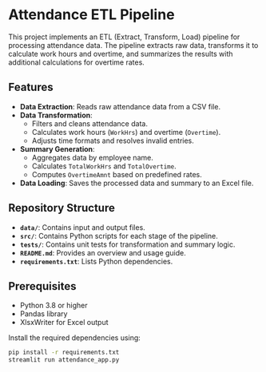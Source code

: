 # Attendance ETL Pipeline

This project implements an ETL (Extract, Transform, Load) pipeline for processing attendance data. The pipeline extracts raw data, transforms it to calculate work hours and overtime, and summarizes the results with additional calculations for overtime rates.

## Features
- **Data Extraction**: Reads raw attendance data from a CSV file.
- **Data Transformation**:
  - Filters and cleans attendance data.
  - Calculates work hours (`WorkHrs`) and overtime (`Overtime`).
  - Adjusts time formats and resolves invalid entries.
- **Summary Generation**:
  - Aggregates data by employee name.
  - Calculates `TotalWorkHrs` and `TotalOvertime`.
  - Computes `OvertimeAmnt` based on predefined rates.
- **Data Loading**: Saves the processed data and summary to an Excel file.

## Repository Structure
- **`data/`**: Contains input and output files.
- **`src/`**: Contains Python scripts for each stage of the pipeline.
- **`tests/`**: Contains unit tests for transformation and summary logic.
- **`README.md`**: Provides an overview and usage guide.
- **`requirements.txt`**: Lists Python dependencies.

## Prerequisites
- Python 3.8 or higher
- Pandas library
- XlsxWriter for Excel output

Install the required dependencies using:
```bash
pip install -r requirements.txt
streamlit run attendance_app.py

